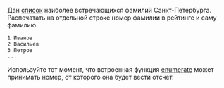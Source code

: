 Дан [список](https://ru.wikipedia.org/wiki/%D0%A1%D0%BF%D0%B8%D1%81%D0%BE%D0%BA_%D0%BE%D0%B1%D1%89%D0%B5%D1%80%D1%83%D1%81%D1%81%D0%BA%D0%B8%D1%85_%D1%84%D0%B0%D0%BC%D0%B8%D0%BB%D0%B8%D0%B9#%D0%A1%D0%BF%D0%B8%D1%81%D0%BA%D0%B8_%D1%84%D0%B0%D0%BC%D0%B8%D0%BB%D0%B8%D0%B9_%D0%A1%D0%B0%D0%BD%D0%BA%D1%82-%D0%9F%D0%B5%D1%82%D0%B5%D1%80%D0%B1%D1%83%D1%80%D0%B3%D0%B0)
наиболее встречающихся фамилий Санкт-Петербурга. Распечатать на отдельной строке номер фамилии в рейтинге и саму
фамилию.

```text
1 Иванов
2 Васильев
3 Петров
...
```

<div class="hint">
    Используйте тот момент, что встроенная функция <a href="https://docs.python.org/3/library/functions.html#enumerate">enumerate</a> 
    может принимать номер, от которого она будет вести отсчет.
</div>